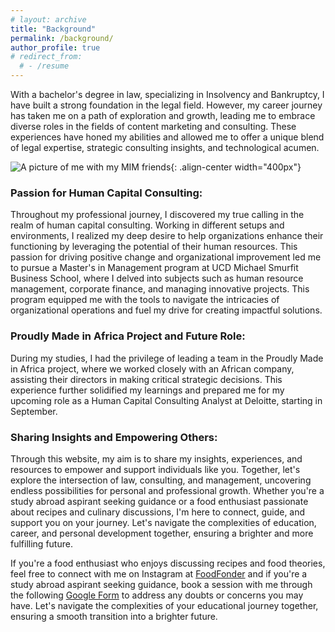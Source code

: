 ```yaml
---
# layout: archive
title: "Background"
permalink: /background/
author_profile: true
# redirect_from:
  # - /resume
---
```


With a bachelor's degree in law, specializing in Insolvency and Bankruptcy, I have built a strong foundation in the legal field. However, my career journey has taken me on a path of exploration and growth, leading me to embrace diverse roles in the fields of content marketing and consulting. These experiences have honed my abilities and allowed me to offer a unique blend of legal expertise, strategic consulting insights, and technological acumen.

![A picture of me with my MIM friends](/personal-website.github.io/images/picture_with_friends.jpeg){: .align-center width="400px"}

### Passion for Human Capital Consulting: 
Throughout my professional journey, I discovered my true calling in the realm of human capital consulting. Working in different setups and environments, I realized my deep desire to help organizations enhance their functioning by leveraging the potential of their human resources. This passion for driving positive change and organizational improvement led me to pursue a Master's in Management program at UCD Michael Smurfit Business School, where I delved into subjects such as human resource management, corporate finance, and managing innovative projects. This program equipped me with the tools to navigate the intricacies of organizational operations and fuel my drive for creating impactful solutions.

### Proudly Made in Africa Project and Future Role: 
During my studies, I had the privilege of leading a team in the Proudly Made in Africa project, where we worked closely with an African company, assisting their directors in making critical strategic decisions. This experience further solidified my learnings and prepared me for my upcoming role as a Human Capital Consulting Analyst at Deloitte, starting in September.

### Sharing Insights and Empowering Others: 
Through this website, my aim is to share my insights, experiences, and resources to empower and support individuals like you. Together, let's explore the intersection of law, consulting, and management, uncovering endless possibilities for personal and professional growth. Whether you're a study abroad aspirant seeking guidance or a food enthusiast passionate about recipes and culinary discussions, I'm here to connect, guide, and support you on your journey. Let's navigate the complexities of education, career, and personal development together, ensuring a brighter and more fulfilling future.

If you're a food enthusiast who enjoys discussing recipes and food theories, feel free to connect with me on Instagram at [FoodFonder](https://www.instagram.com/thefoodfonder/?hl=en) and if you're a study abroad aspirant seeking guidance, book a session with me through the following [Google Form](https://lnkd.in/gnMJtxMZ) to address any doubts or concerns you may have. Let's navigate the complexities of your educational journey together, ensuring a smooth transition into a brighter future.


